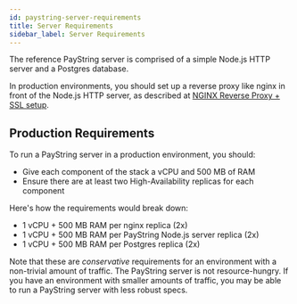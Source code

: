 ```yaml
---
id: paystring-server-requirements
title: Server Requirements
sidebar_label: Server Requirements
---
```


The reference PayString server is comprised of a simple Node.js HTTP server and a Postgres database.

In production environments, you should set up a reverse proxy like nginx in front of the Node.js HTTP server, as described at [NGINX Reverse Proxy + SSL setup](nginx-ssl-deploy).

## Production Requirements

To run a PayString server in a production environment, you should:

- Give each component of the stack a vCPU and 500 MB of RAM
- Ensure there are at least two High-Availability replicas for each component

Here's how the requirements would break down:

- 1 vCPU + 500 MB RAM per nginx replica (2x)
- 1 vCPU + 500 MB RAM per PayString Node.js server replica (2x)
- 1 vCPU + 500 MB RAM per Postgres replica (2x)

Note that these are _conservative_ requirements for an environment with a non-trivial amount of traffic. The PayString server is not resource-hungry. If you have an environment with smaller amounts of traffic, you may be able to run a PayString server with less robust specs.
